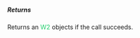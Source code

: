 <h5 className="h5-title">Returns</h5>

<p className="p-text">Returns an <span style="color: #22CF6D;"> W2 </span> objects if the call succeeds.</p>